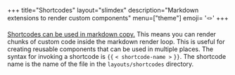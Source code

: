 +++
title="Shortcodes"
layout="slimdex"
description="Markdown extensions to render custom components"
menu=["theme"]
emoji= '🪢'
+++

[Shortcodes can be used in markdown copy.](https://gohugo.io/content-management/shortcodes/) This means you can render chunks of custom code inside the markdown render loop. This is useful for creating reusable components that can be used in multiple places. The syntax for invoking a shortcode is `{{` `< shortcode-name >` `}}`. The shortcode name is the name of the file in the `layouts/shortcodes` directory.

